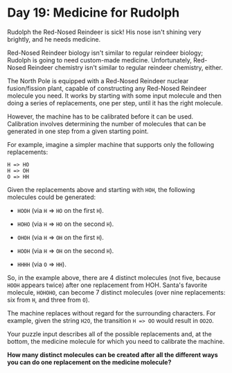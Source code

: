 # Day 19: Medicine for Rudolph

Rudolph the Red-Nosed Reindeer is sick!
His nose isn't shining very brightly, and he needs medicine.

Red-Nosed Reindeer biology isn't similar to regular reindeer biology; Rudolph is going to need custom-made medicine.
Unfortunately, Red-Nosed Reindeer chemistry isn't similar to regular reindeer chemistry, either.

The North Pole is equipped with a Red-Nosed Reindeer nuclear fusion/fission plant, capable of constructing any Red-Nosed Reindeer molecule you need.
It works by starting with some input molecule and then doing a series of replacements, one per step, until it has the right molecule.

However, the machine has to be calibrated before it can be used.
Calibration involves determining the number of molecules that can be generated in one step from a given starting point.

For example, imagine a simpler machine that supports only the following replacements:

```
H => HO
H => OH
O => HH
```

Given the replacements above and starting with `HOH`, the following molecules could be generated:

- `HOOH` (via `H` => `HO` on the first `H`).

- `HOHO` (via `H` => `HO` on the second `H`).

- `OHOH` (via `H` => `OH` on the first `H`).

- `HOOH` (via `H` => `OH` on the second `H`).

- `HHHH` (via `O` => `HH`).

So, in the example above, there are 4 distinct molecules (not five, because `HOOH` appears twice) after one replacement from HOH.
Santa's favorite molecule, `HOHOHO`, can become 7 distinct molecules (over nine replacements: six from `H`, and three from `O`).

The machine replaces without regard for the surrounding characters.
For example, given the string `H2O`, the transition `H => OO` would result in `OO2O`.

Your puzzle input describes all of the possible replacements and, at the bottom, the medicine molecule for which you need to calibrate the machine.

**How many distinct molecules can be created after all the different ways you can do one replacement on the medicine molecule?**
